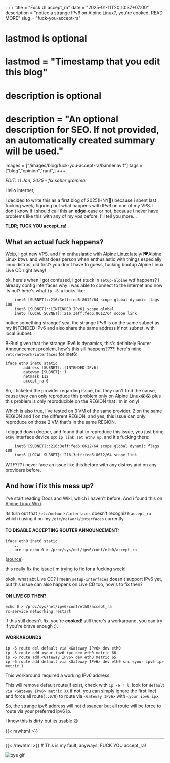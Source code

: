 +++
title = "Fuck U! accept_ra"
date = "2025-01-11T20:10:37+07:00"
description = "notice a strange IPv6 on Alpine Linux?, you're cooked. READ MORE"
slug = "fuck-you-accept-ra"

#
# lastmod is optional
#
# lastmod = "Timestamp that you edit this blog"

#
# description is optional
#
# description = "An optional description for SEO. If not provided, an automatically created summary will be used."

images = ["/images/blog/fuck-you-accept-ra/banner.avif"]
tags = ["blog","opinion","rant",]
+++

*EDIT: 11 Jan, 2025 - fix sober grammar*

Hello internet,

I decided to write this as a first blog of 2025(HNY🎉) because i spent last fucking week, figuring out what happens with IPv6 on one of my VPS. I don't know if i should call this an **edge**-case or not, because i never have problems like this with any of my vps before, I'll tell you more...

**TLDR; FUCK YOU accept_ra!**

## What an actual fuck happens?

Welp, I got new VPS. and i'm enthusiastic with Alpine Linux lately(I❤️Alpine Linux btw). and what does person when enthusiastic with things especially linux distros, did first? you don't have to guess, fucking bootup Alpine Linux Live CD right away!

ok, here's when i got confused, i got stuck in `setup-alpine` wtf happens? i already config interfaces why i was able to connect to the internet and now its not? here's what `ip -6 a` looks like:
```
    inet6 [SUBNET]::216:3eff:fed6:8612/64 scope global dynamic flags 100 
    inet6 [SUBNET]::[INTENDED IPv6] scope global 
    inet6 [LOCAL SUBNET]::216:3eff:fed6:8612/64 scope link 
```

notice something strange? yea, the strange IPv6 is on the same subnet as my INTENDED IPv6 and also share the same address if not subnet, with local Subnet.

B-But! given that the strange IPv6 is dynamics, this's definitely Router Announcement problem, how's this sill happens????! here's mine `/etc/network/interfaces` for inet6:
```
iface eth0 inet6 static
        address [SUBNET]::[INTENDED IPv6]
        gateway [SUBNET]::1
        netmask 112
        accept_ra 0
```

So, I ticketed the provider regarding issue, but they can't find the cause, cause they can only reproduce this problem only on Alpine Linux😭😭 plus this problem is only reproducible on the REGION that i'm in only!

Which is also true, I've tested on 3 VM of the same provider. 2 on the same REGION and 1 on the different REGION, and yes, this issue can only reproduce on those 2 VM that's in the same REGION.

I digged down deeper, and found that to reproduce this issue, you just bring `eth0` interface device up: `ip link set eth0 up`. and it's fucking there:
```
    inet6 [SUBNET]::216:3eff:fed6:8612/64 scope global dynamic flags 100 
    inet6 [LOCAL SUBNET]::216:3eff:fed6:8612/64 scope link 
```

WTF??? i never face an issue like this before with any distros and on any providers before.

## And how i fix this mess up?
I've start reading Docs and Wiki, which i haven't before. And i found this on [Alpine Linux Wiki](https://wiki.alpinelinux.org/wiki/Configure_Networking#IPv6_Static_Address_Configuration).

Its turn out that `/etc/network/interfaces` doesn't recognize `accept_ra` which i using it on my `/etc/network/interfaces` currently.

#### TO DISABLE ACCEPTING ROUTER ANNOUNCEMENT:
```
iface eth0 inet6 static
    ..
    pre-up echo 0 > /proc/sys/net/ipv6/conf/eth0/accept_ra
```
([source](https://wiki.alpinelinux.org/wiki/Configure_Networking#IPv6_Static_Address_Configuration))

this really fix the issue i'm trying to fix for a fucking week!

okok, what abt Live CD? i mean `setup-interfaces` doesn't support IPv6 yet, but this issue can also happens on Live CD too, how's to fix then?

#### ON LIVE CD THEN?
```
echo 0 > /proc/sys/net/ipv6/conf/eth0/accept_ra
rc-service networking restart
```

if this still doesn't fix, you're **cooked**! still there's a workaround, you can try if you're brave enough :).

#### WORKAROUNDS
```
ip -6 route del default via <Gateway IPv6> dev eth0
ip -6 route add <your ipv6 ip> dev eth0 metric 66
ip -6 route add <Gateway IPv6> dev eth0 metric 65
ip -6 route add default via <Gateway IPv6> dev eth0 src <your ipv6 ip> metric 1
```

This workaround required a working IPv6 address.

This will remove default route(if exist, check with `ip -6 r l`, look for `default via <Gateway IPv6> metric XX` if not, you can simply ignore the first line) and force all route(`::0/0`) to route via `<Gateway IPv6>` with `<your ipv6 ip>`.

So, the strange ipv6 address will not dissapear but all route will be force to route via your preferred ipv6 ip.

I know this is dirty but its usable 😄

{{< rawhtml >}}
<br>
<hr>
{{< /rawhtml >}}
# This is my fault, anyways, FUCK YOU accept_ra!

![bye gif](/images/blog/fuck-you-accept-ra/banner.avif)